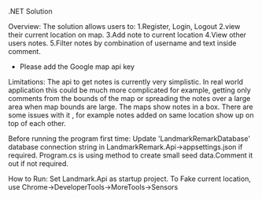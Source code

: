 .NET Solution

Overview: 
The solution allows users to:
 1.Register, Login, Logout 
 2.view their current location on map.
 3.Add note to current location
 4.View other users notes.
 5.Filter notes by combination of username and text inside comment.

 * Please add the Google map api key

 Limitations: 
 The api to get notes is currently very simplistic. In real world application this could be much more complicated for example, getting only
 comments from the bounds of the map or spreading the notes over a large area when map bounds are large.
 The maps show notes in a box. There are some issues with it , for example notes added on same location show up on top of each other. 
  

Before running the program first time:
	 Update 'LandmarkRemarkDatabase' database connection string in LandmarkRemark.Api->appsettings.json if required.
	 Program.cs is using method to create small seed data.Comment it out if not required.

How to Run:
Set Landmark.Api as startup project.
To Fake current location, use Chrome->DeveloperTools->MoreTools->Sensors


